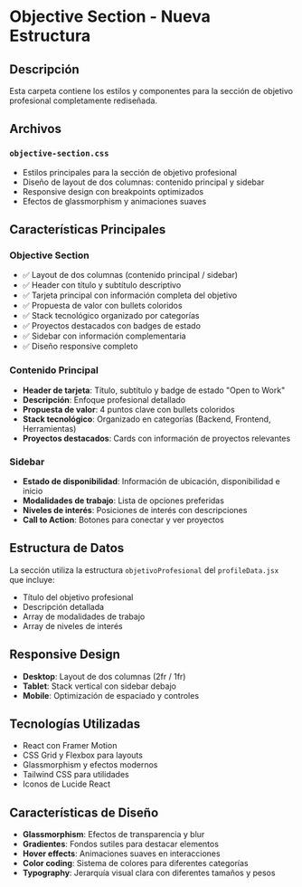 # Objective Section - Nueva Estructura

## Descripción
Esta carpeta contiene los estilos y componentes para la sección de objetivo profesional completamente rediseñada.

## Archivos

### `objective-section.css`
- Estilos principales para la sección de objetivo profesional
- Diseño de layout de dos columnas: contenido principal y sidebar
- Responsive design con breakpoints optimizados
- Efectos de glassmorphism y animaciones suaves

## Características Principales

### Objective Section
- ✅ Layout de dos columnas (contenido principal / sidebar)
- ✅ Header con título y subtítulo descriptivo
- ✅ Tarjeta principal con información completa del objetivo
- ✅ Propuesta de valor con bullets coloridos
- ✅ Stack tecnológico organizado por categorías
- ✅ Proyectos destacados con badges de estado
- ✅ Sidebar con información complementaria
- ✅ Diseño responsive completo

### Contenido Principal
- **Header de tarjeta**: Título, subtítulo y badge de estado "Open to Work"
- **Descripción**: Enfoque profesional detallado
- **Propuesta de valor**: 4 puntos clave con bullets coloridos
- **Stack tecnológico**: Organizado en categorías (Backend, Frontend, Herramientas)
- **Proyectos destacados**: Cards con información de proyectos relevantes

### Sidebar
- **Estado de disponibilidad**: Información de ubicación, disponibilidad e inicio
- **Modalidades de trabajo**: Lista de opciones preferidas
- **Niveles de interés**: Posiciones de interés con descripciones
- **Call to Action**: Botones para conectar y ver proyectos

## Estructura de Datos
La sección utiliza la estructura `objetivoProfesional` del `profileData.jsx` que incluye:
- Título del objetivo profesional
- Descripción detallada
- Array de modalidades de trabajo
- Array de niveles de interés

## Responsive Design
- **Desktop**: Layout de dos columnas (2fr / 1fr)
- **Tablet**: Stack vertical con sidebar debajo
- **Mobile**: Optimización de espaciado y controles

## Tecnologías Utilizadas
- React con Framer Motion
- CSS Grid y Flexbox para layouts
- Glassmorphism y efectos modernos
- Tailwind CSS para utilidades
- Iconos de Lucide React

## Características de Diseño
- **Glassmorphism**: Efectos de transparencia y blur
- **Gradientes**: Fondos sutiles para destacar elementos
- **Hover effects**: Animaciones suaves en interacciones
- **Color coding**: Sistema de colores para diferentes categorías
- **Typography**: Jerarquía visual clara con diferentes tamaños y pesos
